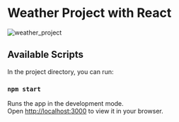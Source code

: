 # Weather Project with React 

![weather_project](https://user-images.githubusercontent.com/110597975/209096063-9934641c-44dd-408b-8bc3-cc87263c56ca.png)

## Available Scripts

In the project directory, you can run:

### `npm start`

Runs the app in the development mode.\
Open [http://localhost:3000](http://localhost:3000) to view it in your browser.

